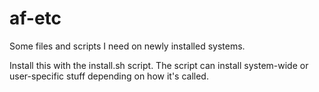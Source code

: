 af-etc
======

Some files and scripts I need on newly installed systems.

Install this with the install.sh script.
The script can install system-wide or user-specific stuff
depending on how it's called.

